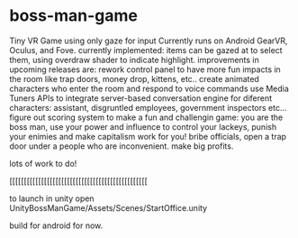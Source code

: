 # boss-man-game

Tiny VR Game using only gaze for input
Currently runs on Android GearVR, Oculus, and Fove.
currently implemented:
items can be gazed at to select them, using overdraw shader to indicate highlight.
improvements in upcoming releases are:
rework control panel to have more fun impacts in the room
like trap doors, money drop, kittens, etc..
create animated characters who enter the room and respond to voice commands
use Media Tuners APIs to integrate server-based conversation engine for diferent characters:
assistant, disgruntled employees, government inspectors etc...
figure out scoring system to make a fun and challengin game:
you are the boss man, use your power and influence to control your lackeys, punish your enimies and make capitalism work for you!
bribe officials, open a trap door under a people who are inconvenient. make big profits.

lots of work to do!

[[[[[[[[[[[[[[[[[[[[[[[[[[[[[[[[[[[[[[[[[[[[[[[[

to launch in unity open UnityBossManGame/Assets/Scenes/StartOffice.unity

build for android for now.
